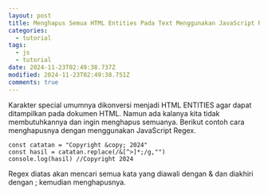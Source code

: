```yaml
---
layout: post
title: Menghapus Semua HTML Entities Pada Text Menggunakan JavaScript Regex
categories:
  - tutorial
tags:
  - js
  - tutorial
date: 2024-11-23T02:49:38.737Z
modified: 2024-11-23T02:49:38.751Z
comments: true
---
```

K﻿arakter special umumnya dikonversi menjadi HTML ENTITIES agar dapat ditampilkan pada dokumen HTML. Namun ada kalanya kita tidak membutuhkannya dan ingin menghapus semuanya. Berikut contoh cara menghapusnya dengan menggunakan JavaScript Regex.

```
const catatan = "Copyright &copy; 2024"
const hasil = catatan.replace(/&[^>]*;/g,"")
console.log(hasil) //Copyright 2024
```

R﻿egex diatas akan mencari semua kata yang diawali dengan & dan diakhiri dengan ; kemudian menghapusnya.